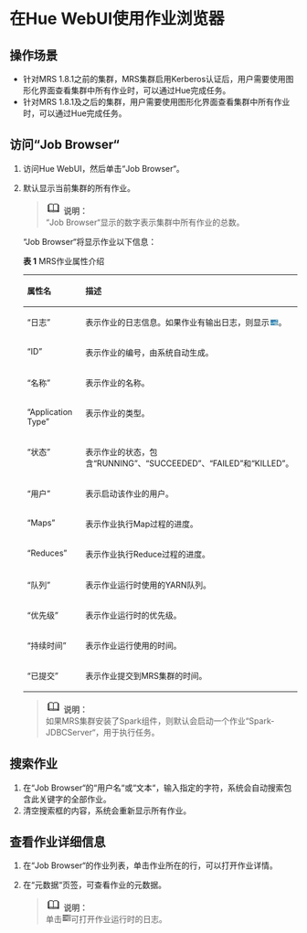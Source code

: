 # 在Hue WebUI使用作业浏览器<a name="ZH-CN_TOPIC_0173178990"></a>

## 操作场景<a name="s7a10ee0f9000445c81af7b89640f1539"></a>

-   针对MRS 1.8.1之前的集群，MRS集群启用Kerberos认证后，用户需要使用图形化界面查看集群中所有作业时，可以通过Hue完成任务。
-   针对MRS 1.8.1及之后的集群，用户需要使用图形化界面查看集群中所有作业时，可以通过Hue完成任务。

## 访问“Job Browser“<a name="section5797126615627"></a>

1.  访问Hue WebUI，然后单击“Job Browser“。
2.  默认显示当前集群的所有作业。

    >![](public_sys-resources/icon-note.gif) **说明：**   
    >“Job Browser“显示的数字表示集群中所有作业的总数。  

    “Job Browser“将显示作业以下信息：

    **表 1**  MRS作业属性介绍

    <a name="table1535121615634"></a>
    <table><thead align="left"><tr id="row3653459615634"><th class="cellrowborder" valign="top" width="30.64%" id="mcps1.2.3.1.1"><p id="p6208203415634"><a name="p6208203415634"></a><a name="p6208203415634"></a>属性名</p>
    </th>
    <th class="cellrowborder" valign="top" width="69.36%" id="mcps1.2.3.1.2"><p id="p6258888115634"><a name="p6258888115634"></a><a name="p6258888115634"></a>描述</p>
    </th>
    </tr>
    </thead>
    <tbody><tr id="row3638438215634"><td class="cellrowborder" valign="top" width="30.64%" headers="mcps1.2.3.1.1 "><p id="p5861077415634"><a name="p5861077415634"></a><a name="p5861077415634"></a><span class="parmname" id="parmname651230815634"><a name="parmname651230815634"></a><a name="parmname651230815634"></a>“日志”</span></p>
    </td>
    <td class="cellrowborder" valign="top" width="69.36%" headers="mcps1.2.3.1.2 "><p id="p4601693715634"><a name="p4601693715634"></a><a name="p4601693715634"></a>表示作业的日志信息。如果作业有输出日志，则显示<a name="image4985223515634"></a><a name="image4985223515634"></a><span><img id="image4985223515634" src="figures/zh-cn_image_0173178275.jpg" height="11.97" width="15.96"></span>。</p>
    </td>
    </tr>
    <tr id="row837856815634"><td class="cellrowborder" valign="top" width="30.64%" headers="mcps1.2.3.1.1 "><p id="p6145380715634"><a name="p6145380715634"></a><a name="p6145380715634"></a><span class="parmname" id="parmname5902398315634"><a name="parmname5902398315634"></a><a name="parmname5902398315634"></a>“ID”</span></p>
    </td>
    <td class="cellrowborder" valign="top" width="69.36%" headers="mcps1.2.3.1.2 "><p id="p1170250215634"><a name="p1170250215634"></a><a name="p1170250215634"></a>表示作业的编号，由系统自动生成。</p>
    </td>
    </tr>
    <tr id="row4179649115634"><td class="cellrowborder" valign="top" width="30.64%" headers="mcps1.2.3.1.1 "><p id="p757542315634"><a name="p757542315634"></a><a name="p757542315634"></a><span class="parmname" id="parmname829825415634"><a name="parmname829825415634"></a><a name="parmname829825415634"></a>“名称”</span></p>
    </td>
    <td class="cellrowborder" valign="top" width="69.36%" headers="mcps1.2.3.1.2 "><p id="p962955515634"><a name="p962955515634"></a><a name="p962955515634"></a>表示作业的名称。</p>
    </td>
    </tr>
    <tr id="row5785170415634"><td class="cellrowborder" valign="top" width="30.64%" headers="mcps1.2.3.1.1 "><p id="p3007262415634"><a name="p3007262415634"></a><a name="p3007262415634"></a><span class="parmname" id="parmname4062410415634"><a name="parmname4062410415634"></a><a name="parmname4062410415634"></a>“Application Type”</span></p>
    </td>
    <td class="cellrowborder" valign="top" width="69.36%" headers="mcps1.2.3.1.2 "><p id="p4545346115634"><a name="p4545346115634"></a><a name="p4545346115634"></a>表示作业的类型。</p>
    </td>
    </tr>
    <tr id="row3636957415634"><td class="cellrowborder" valign="top" width="30.64%" headers="mcps1.2.3.1.1 "><p id="p5547641915634"><a name="p5547641915634"></a><a name="p5547641915634"></a><span class="parmname" id="parmname5090328915634"><a name="parmname5090328915634"></a><a name="parmname5090328915634"></a>“状态”</span></p>
    </td>
    <td class="cellrowborder" valign="top" width="69.36%" headers="mcps1.2.3.1.2 "><p id="p4353124015634"><a name="p4353124015634"></a><a name="p4353124015634"></a>表示作业的状态，包含<span class="parmvalue" id="parmvalue6440495915634"><a name="parmvalue6440495915634"></a><a name="parmvalue6440495915634"></a>“RUNNING”</span>、<span class="parmname" id="parmname4277372315634"><a name="parmname4277372315634"></a><a name="parmname4277372315634"></a>“SUCCEEDED”</span>、<span class="parmname" id="parmname4941918715634"><a name="parmname4941918715634"></a><a name="parmname4941918715634"></a>“FAILED”</span>和<span class="parmname" id="parmname4211950615634"><a name="parmname4211950615634"></a><a name="parmname4211950615634"></a>“KILLED”</span>。</p>
    </td>
    </tr>
    <tr id="row5762128115634"><td class="cellrowborder" valign="top" width="30.64%" headers="mcps1.2.3.1.1 "><p id="p6025435615634"><a name="p6025435615634"></a><a name="p6025435615634"></a><span class="parmname" id="parmname5889071115634"><a name="parmname5889071115634"></a><a name="parmname5889071115634"></a>“用户”</span></p>
    </td>
    <td class="cellrowborder" valign="top" width="69.36%" headers="mcps1.2.3.1.2 "><p id="p4876463415634"><a name="p4876463415634"></a><a name="p4876463415634"></a>表示启动该作业的用户。</p>
    </td>
    </tr>
    <tr id="row6699930515634"><td class="cellrowborder" valign="top" width="30.64%" headers="mcps1.2.3.1.1 "><p id="p3681217615634"><a name="p3681217615634"></a><a name="p3681217615634"></a><span class="parmname" id="parmname4882948415634"><a name="parmname4882948415634"></a><a name="parmname4882948415634"></a>“Maps”</span></p>
    </td>
    <td class="cellrowborder" valign="top" width="69.36%" headers="mcps1.2.3.1.2 "><p id="p2899630415634"><a name="p2899630415634"></a><a name="p2899630415634"></a>表示作业执行Map过程的进度。</p>
    </td>
    </tr>
    <tr id="row2640859715634"><td class="cellrowborder" valign="top" width="30.64%" headers="mcps1.2.3.1.1 "><p id="p5823459415634"><a name="p5823459415634"></a><a name="p5823459415634"></a><span class="parmname" id="parmname6612283415634"><a name="parmname6612283415634"></a><a name="parmname6612283415634"></a>“Reduces”</span></p>
    </td>
    <td class="cellrowborder" valign="top" width="69.36%" headers="mcps1.2.3.1.2 "><p id="p1938163515634"><a name="p1938163515634"></a><a name="p1938163515634"></a>表示作业执行Reduce过程的进度。</p>
    </td>
    </tr>
    <tr id="row42764615634"><td class="cellrowborder" valign="top" width="30.64%" headers="mcps1.2.3.1.1 "><p id="p5872159915634"><a name="p5872159915634"></a><a name="p5872159915634"></a><span class="parmname" id="parmname3635078315634"><a name="parmname3635078315634"></a><a name="parmname3635078315634"></a>“队列”</span></p>
    </td>
    <td class="cellrowborder" valign="top" width="69.36%" headers="mcps1.2.3.1.2 "><p id="p5882909815634"><a name="p5882909815634"></a><a name="p5882909815634"></a>表示作业运行时使用的YARN队列。</p>
    </td>
    </tr>
    <tr id="row3803033115634"><td class="cellrowborder" valign="top" width="30.64%" headers="mcps1.2.3.1.1 "><p id="p3463932915634"><a name="p3463932915634"></a><a name="p3463932915634"></a><span class="parmname" id="parmname384881415634"><a name="parmname384881415634"></a><a name="parmname384881415634"></a>“优先级”</span></p>
    </td>
    <td class="cellrowborder" valign="top" width="69.36%" headers="mcps1.2.3.1.2 "><p id="p5432230215634"><a name="p5432230215634"></a><a name="p5432230215634"></a>表示作业运行时的优先级。</p>
    </td>
    </tr>
    <tr id="row3625261215634"><td class="cellrowborder" valign="top" width="30.64%" headers="mcps1.2.3.1.1 "><p id="p6055795215634"><a name="p6055795215634"></a><a name="p6055795215634"></a><span class="parmname" id="parmname672866115634"><a name="parmname672866115634"></a><a name="parmname672866115634"></a>“持续时间”</span></p>
    </td>
    <td class="cellrowborder" valign="top" width="69.36%" headers="mcps1.2.3.1.2 "><p id="p624709415634"><a name="p624709415634"></a><a name="p624709415634"></a>表示作业运行使用的时间。</p>
    </td>
    </tr>
    <tr id="row4245889915634"><td class="cellrowborder" valign="top" width="30.64%" headers="mcps1.2.3.1.1 "><p id="p5078049915634"><a name="p5078049915634"></a><a name="p5078049915634"></a><span class="parmname" id="parmname5783806015634"><a name="parmname5783806015634"></a><a name="parmname5783806015634"></a>“已提交”</span></p>
    </td>
    <td class="cellrowborder" valign="top" width="69.36%" headers="mcps1.2.3.1.2 "><p id="p1957978715634"><a name="p1957978715634"></a><a name="p1957978715634"></a>表示作业提交到MRS集群的时间。</p>
    </td>
    </tr>
    </tbody>
    </table>

    >![](public_sys-resources/icon-note.gif) **说明：**   
    >如果MRS集群安装了Spark组件，则默认会启动一个作业“Spark-JDBCServer“，用于执行任务。  


## 搜索作业<a name="section1851936815652"></a>

1.  在“Job Browser“的“用户名“或“文本“，输入指定的字符，系统会自动搜索包含此关键字的全部作业。
2.  清空搜索框的内容，系统会重新显示所有作业。

## 查看作业详细信息<a name="section145630421574"></a>

1.  在“Job Browser“的作业列表，单击作业所在的行，可以打开作业详情。
2.  在“元数据“页签，可查看作业的元数据。

    >![](public_sys-resources/icon-note.gif) **说明：**   
    >单击![](figures/icon_mrs_dbjoblog.jpg)可打开作业运行时的日志。  


